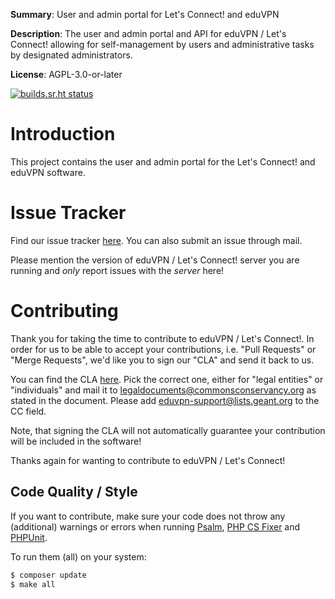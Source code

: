 **Summary**: User and admin portal for Let's Connect! and eduVPN 

**Description**: The user and admin portal and API for eduVPN / Let's Connect! 
allowing for self-management by users and administrative tasks by designated 
administrators.

**License**:  AGPL-3.0-or-later

[![builds.sr.ht status](https://builds.sr.ht/~fkooman/vpn-user-portal.svg)](https://builds.sr.ht/~fkooman/vpn-user-portal)

# Introduction

This project contains the user and admin portal for the Let's Connect! and 
eduVPN software.

# Issue Tracker

Find our issue tracker [here](https://todo.sr.ht/~eduvpn/server). You can also 
submit an issue through mail. 

Please mention the version of eduVPN / Let's Connect! server you are running 
and _only_ report issues with the _server_ here!

# Contributing

Thank you for taking the time to contribute to eduVPN / Let's Connect!. In 
order for us to be able to accept your contributions, i.e. "Pull Requests" or
"Merge Requests", we'd like you to sign our "CLA" and send it back to us. 

You can find the CLA [here](https://commonsconservancy.org/resources/). Pick
the correct one, either for "legal entities" or "individuals" and mail it to
[legaldocuments@commonsconservancy.org](mailto:legaldocuments@commonsconservancy.org) 
as stated in the document. Please add 
[eduvpn-support@lists.geant.org](mailto:eduvpn-support@lists.geant.org) to the 
CC field.

Note, that signing the CLA will not automatically guarantee your contribution 
will be included in the software!

Thanks again for wanting to contribute to eduVPN / Let's Connect!

## Code Quality / Style

If you want to contribute, make sure your code does not throw any (additional) 
warnings or errors when running [Psalm](https://psalm.dev/), 
[PHP CS Fixer](https://cs.symfony.com/) and [PHPUnit](https://phpunit.de/).

To run them (all) on your system:

```bash
$ composer update
$ make all
```
